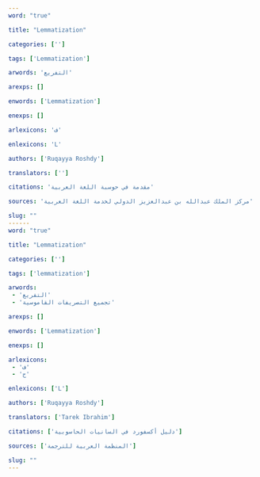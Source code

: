 ```yaml
---
word: "true"

title: "Lemmatization"

categories: ['']

tags: ['Lemmatization']

arwords: 'التفريع'

arexps: []

enwords: ['Lemmatization']

enexps: []

arlexicons: 'ف'

enlexicons: 'L'

authors: ['Ruqayya Roshdy']

translators: ['']

citations: 'مقدمة في حوسبة اللغة العربية'

sources: 'مركز الملك عبدالله بن عبدالعزيز الدولي لخدمة اللغة العربية'

slug: ""
------
word: "true"

title: "Lemmatization"

categories: ['']

tags: ['lemmatization']

arwords: 
 - 'التفريع'
 - 'تجميع التصريفات القاموسية'

arexps: []

enwords: ['Lemmatization']

enexps: []

arlexicons: 
 - 'ف'
 - 'ج'

enlexicons: ['L']

authors: ['Ruqayya Roshdy']

translators: ['Tarek Ibrahim']

citations: ['دليل أكسفورد في السانيات الحاسوبية']

sources: ['المنظمة العربية للترجمة']

slug: ""
---
```

